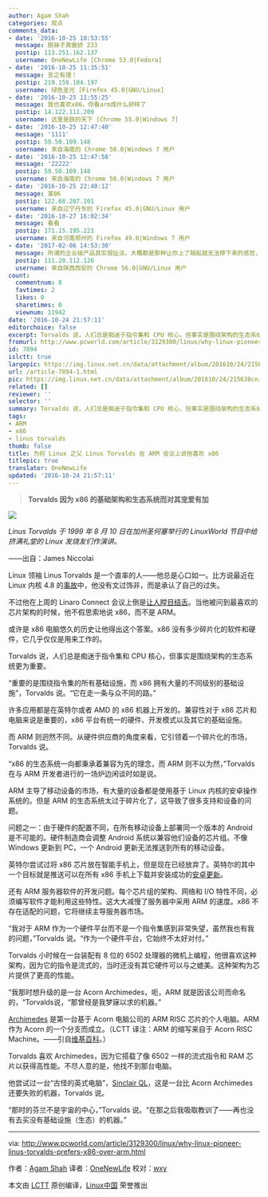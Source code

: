 ```yaml
---
author: Agam Shah
categories: 观点
comments_data:
- date: '2016-10-25 10:53:55'
  message: 脱袜子真傲娇 233
  postip: 113.251.162.137
  username: OneNewLife [Chrome 53.0|Fedora]
- date: '2016-10-25 11:35:51'
  message: 言之有理！
  postip: 219.159.104.197
  username: 绿色圣光 [Firefox 45.0|GNU/Linux]
- date: '2016-10-25 11:55:25'
  message: 我也喜欢x86，你看arm成什么卵样了
  postip: 14.122.111.209
  username: 这里是朕的天下 [Chrome 55.0|Windows 7]
- date: '2016-10-25 12:47:40'
  message: '1111'
  postip: 59.50.109.148
  username: 来自海南的 Chrome 50.0|Windows 7 用户
- date: '2016-10-25 12:47:58'
  message: '22222'
  postip: 59.50.109.148
  username: 来自海南的 Chrome 50.0|Windows 7 用户
- date: '2016-10-25 22:40:12'
  message: 某86
  postip: 122.68.207.101
  username: 来自辽宁丹东的 Firefox 45.0|GNU/Linux 用户
- date: '2016-10-27 16:02:34'
  message: 看看
  postip: 171.15.195.221
  username: 来自河南郑州的 Firefox 49.0|Windows 7 用户
- date: '2017-02-06 14:53:30'
  message: 所谓的企业级产品其实很扯淡，大概都是那种让你上了贼船就无法停下来的感觉，其实还是另一种形式的商业陷阱。还是觉得LINUS说的那句话有道理，大概意思就是一定要选择一个上下游都通用的平台和环境。这样才能愉快的玩耍
  postip: 111.20.112.126
  username: 来自陕西西安的 Chrome 56.0|GNU/Linux 用户
count:
  commentnum: 8
  favtimes: 2
  likes: 0
  sharetimes: 0
  viewnum: 11942
date: '2016-10-24 21:57:11'
editorchoice: false
excerpt: Torvalds 说，人们总是痴迷于指令集和 CPU 核心，但事实是围绕架构的生态系统更为重要。
fromurl: http://www.pcworld.com/article/3129300/linux/why-linux-pioneer-linus-torvalds-prefers-x86-over-arm.html
id: 7894
islctt: true
largepic: https://img.linux.net.cn/data/attachment/album/201610/24/215638cni4rh7onn27o4sn.jpg
url: /article-7894-1.html
pic: https://img.linux.net.cn/data/attachment/album/201610/24/215638cni4rh7onn27o4sn.jpg.thumb.jpg
related: []
reviewer: ''
selector: ''
summary: Torvalds 说，人们总是痴迷于指令集和 CPU 核心，但事实是围绕架构的生态系统更为重要。
tags:
- ARM
- x86
- linus torvalds
thumb: false
title: 为何 Linux 之父 Linus Torvalds 在 ARM 会议上说他喜欢 x86
titlepic: true
translator: OneNewLife
updated: '2016-10-24 21:57:11'
---
```



> 
> **Torvalds 因为 x86 的基础架构和生态系统而对其宠爱有加**
> 
> 
> 


![](https://img.linux.net.cn/data/attachment/album/201610/24/215638cni4rh7onn27o4sn.jpg)


*Linus Torvalds 于 1999 年 8 月 10 日在加州圣何塞举行的 LinuxWorld 节目中给挤满礼堂的 Linux 发烧友们作演讲。* 


——出自：James Niccolai


Linux 领袖 Linus Torvalds 是一个直率的人——他总是心口如一。比方说最近在 Linux 内核 4.8 的[事故](http://www.theregister.co.uk/2016/10/05/linus_torvalds_admits_buggy_crap_made_it_into_linux_48/)中，他没有文过饰非，而是承认了自己的过失。


不过他在上周的 Linaro Connect 会议上倒是[让人瞠目结舌](https://www.youtube.com/watch?v=fuAebQvFnRI)。当他被问到最喜欢的芯片架构的时候，他不假思索地说 x86，而不是 ARM。


或许是 x86 电脑悠久的历史让他得出这个答案。x86 没有多少碎片化的软件和硬件，它几乎仅仅是用来工作的。


Torvalds 说，人们总是痴迷于指令集和 CPU 核心，但事实是围绕架构的生态系统更为重要。


“重要的是围绕指令集的所有基础设施，而 x86 拥有大量的不同级别的基础设施”，Torvalds 说。“它在走一条与众不同的路。”


许多应用都是在英特尔或者 AMD 的 x86 机器上开发的。兼容性对于 x86 芯片和电脑来说是重要的，x86 平台有统一的硬件、开发模式以及其它的基础设施。


而 ARM 则迥然不同。从硬件供应商的角度来看，它引领着一个碎片化的市场，Torvalds 说。


“x86 的生态系统一向都秉承着兼容为先的理念，而 ARM 则不以为然，”Torvalds 在与 ARM 开发者进行的一场炉边闲谈时如是说。


ARM 主导了移动设备的市场，有大量的设备都是使用基于 Linux 内核的安卓操作系统的。但是 ARM 的生态系统太过于碎片化了，这导致了很多支持和设备的问题。


问题之一：由于硬件的配置不同，在所有移动设备上部署同一个版本的 Android 是不可能的。硬件制造商会调整 Android 系统以兼容他们设备的芯片组。不像 Windows 更新到 PC，一个 Android 更新无法推送到所有的移动设备。


英特尔尝试过将 x86 芯片放在智能手机上，但是现在已经放弃了。英特尔的其中一个目标就是推送可以在所有 x86 手机上下载并安装成功的[安卓更新](http://www.infoworld.com/article/2908072/android/google-and-intel-vow-to-speed-up-delivery-of-android-updates-to-devices.html)。


还有 ARM 服务器软件的开发问题。每个芯片组的架构、网络和 I/O 特性不同，必须编写软件才能利用这些特性。这大大减慢了服务器中采用 ARM 的速度。x86 不存在适配的问题，它将继续主导服务器市场。


“我对于 ARM 作为一个硬件平台而不是一个指令集感到非常失望，虽然我也有我的问题，”Torvalds 说。“作为一个硬件平台，它始终不太好对付。”


Torvalds 小时候在一台装配有 8 位的 6502 处理器的微机上编程，他很喜欢这种架构，因为它的指令是流式的，当时还没有其它硬件可以与之媲美。这种架构为芯片提供了更高的性能。


“我那时想升级的是一台 Acorn Archimedes，呃，ARM 就是因该公司而命名的，“Torvalds说，“那曾经是我梦寐以求的机器。”


[Archimedes](http://www.pcworld.com/article/3097427/hardware/how-arm-set-itself-up-for-a-32-billion-acquisition.html) 是第一台基于 Acorn 电脑公司的 ARM RISC 芯片的个人电脑。ARM 作为 Acorn 的一个分支而成立。（LCTT 译注：ARM 的缩写来自于 Acorn RISC Machine。——引自[维基百科](https://en.wikipedia.org/wiki/Acorn_Archimedes)。）


Torvalds 喜欢 Archimedes，因为它搭载了像 6502 一样的流式指令和 RAM 芯片以获得高性能。不尽人意的是，他找不到那台电脑。


他尝试过一台“古怪的英式电脑”，[Sinclair QL](http://oldcomputers.net/ql.html)，这是一台比 Acorn Archimedes 还要失败的机器，Torvalds 说。


“那时的芬兰不是宇宙的中心，”Torvalds 说。“在那之后我吸取教训了——再也没有去买没有基础设施（生态）的机器。”




---


via: <http://www.pcworld.com/article/3129300/linux/why-linux-pioneer-linus-torvalds-prefers-x86-over-arm.html>


作者：[Agam Shah](http://www.pcworld.com/author/Agam-Shah/) 译者：[OneNewLife](https://github.com/OneNewLife) 校对：[wxy](https://github.com/wxy)


本文由 [LCTT](https://github.com/LCTT/TranslateProject) 原创编译，[Linux中国](https://linux.cn/) 荣誉推出
